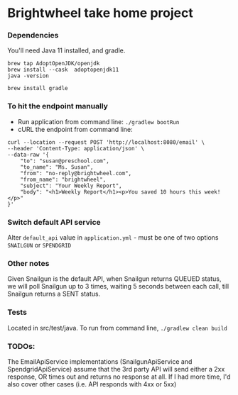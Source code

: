 # Brightwheel take home project

### Dependencies
You'll need Java 11 installed, and gradle.
```
brew tap AdoptOpenJDK/openjdk
brew install --cask  adoptopenjdk11
java -version

brew install gradle
```

### To hit the endpoint manually
- Run application from command line: `./gradlew bootRun`
- cURL the endpoint from command line:

```
curl --location --request POST 'http://localhost:8080/email' \
--header 'Content-Type: application/json' \
--data-raw '{
    "to": "susan@preschool.com",
    "to_name": "Ms. Susan",
    "from": "no-reply@brightwheel.com",
    "from_name": "brightwheel",
    "subject": "Your Weekly Report",
    "body": "<h1>Weekly Report</h1><p>You saved 10 hours this week!</p>"
}'
```

### Switch default API service
Alter `default_api` value in `application.yml` - must be one of two options `SNAILGUN` or `SPENDGRID`

### Other notes
Given Snailgun is the default API, when Snailgun returns QUEUED status, we will poll Snailgun up to 3 times, waiting 5 seconds between each call, till Snailgun returns a SENT status.

### Tests
Located in src/test/java. To run from command line, `./gradlew clean build`

### TODOs:
The EmailApiService implementations (SnailgunApiService and SpendgridApiService) assume that the 3rd party API will send either a 2xx response, OR times out and returns no response at all. If I had more time, I'd also cover other cases (i.e. API responds with 4xx or 5xx)

